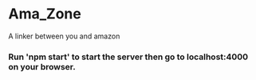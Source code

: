 # Ama_Zone
A linker between you and amazon  

### Run 'npm start' to start the server then go to localhost:4000 on your browser.
